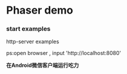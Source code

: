 # Phaser demo

### start examples
http-server examples

ps:open browser , input 'http://localhost:8080'

**在Android微信客户端运行吃力**
